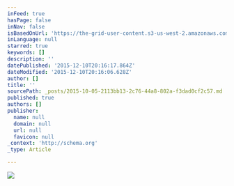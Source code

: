 ```yaml
---
inFeed: true
hasPage: false
inNav: false
isBasedOnUrl: 'https://the-grid-user-content.s3-us-west-2.amazonaws.com/4b23dc08-0f6a-4c85-8f8c-670879b61baa.JPG'
inLanguage: null
starred: true
keywords: []
description: ''
datePublished: '2015-12-10T20:16:17.864Z'
dateModified: '2015-12-10T20:16:06.628Z'
author: []
title: ''
sourcePath: _posts/2015-10-05-2113bb13-2c76-44a8-802a-f3dad0cf2c57.md
published: true
authors: []
publisher:
  name: null
  domain: null
  url: null
  favicon: null
_context: 'http://schema.org'
_type: Article

---
```

![](https://the-grid-user-content.s3-us-west-2.amazonaws.com/4b23dc08-0f6a-4c85-8f8c-670879b61baa.JPG)